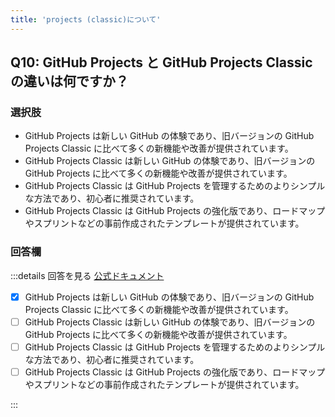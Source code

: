 ```yaml
---
title: 'projects (classic)について'
---
```


## Q10: GitHub Projects と GitHub Projects Classic の違いは何ですか？

### 選択肢

- GitHub Projects は新しい GitHub の体験であり、旧バージョンの GitHub Projects Classic に比べて多くの新機能や改善が提供されています。
- GitHub Projects Classic は新しい GitHub の体験であり、旧バージョンの GitHub Projects に比べて多くの新機能や改善が提供されています。
- GitHub Projects Classic は GitHub Projects を管理するためのよりシンプルな方法であり、初心者に推奨されています。
- GitHub Projects Classic は GitHub Projects の強化版であり、ロードマップやスプリントなどの事前作成されたテンプレートが提供されています。

### 回答欄

:::details 回答を見る
[公式ドキュメント](https://docs.github.com/ja/issues/organizing-your-work-with-project-boards/managing-project-boards/about-project-boards)

- [x] GitHub Projects は新しい GitHub の体験であり、旧バージョンの GitHub Projects Classic に比べて多くの新機能や改善が提供されています。
- [ ] GitHub Projects Classic は新しい GitHub の体験であり、旧バージョンの GitHub Projects に比べて多くの新機能や改善が提供されています。
- [ ] GitHub Projects Classic は GitHub Projects を管理するためのよりシンプルな方法であり、初心者に推奨されています。
- [ ] GitHub Projects Classic は GitHub Projects の強化版であり、ロードマップやスプリントなどの事前作成されたテンプレートが提供されています。

:::
